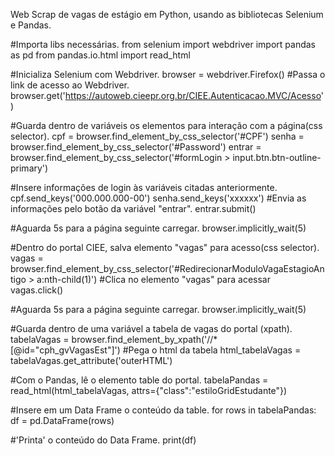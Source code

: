 Web Scrap de vagas de estágio em Python, usando as bibliotecas Selenium e Pandas.

#Importa libs necessárias.
from selenium import webdriver
import pandas as pd
from pandas.io.html import  read_html

#Inicializa Selenium com Webdriver.
browser = webdriver.Firefox()
#Passa o link de acesso ao Webdriver.
browser.get('https://autoweb.cieepr.org.br/CIEE.Autenticacao.MVC/Acesso')

#Guarda dentro de variáveis os elementos para interação com a página(css selector).
cpf = browser.find_element_by_css_selector('#CPF')
senha = browser.find_element_by_css_selector('#Password')
entrar = browser.find_element_by_css_selector('#formLogin > input.btn.btn-outline-primary')

#Insere informações de login às variáveis citadas anteriormente.
cpf.send_keys('000.000.000-00')
senha.send_keys('xxxxxx')
#Envia as informações pelo botão da variável "entrar".
entrar.submit()

#Aguarda 5s para a página seguinte carregar.
browser.implicitly_wait(5)

#Dentro do portal CIEE, salva elemento "vagas" para acesso(css selector).
vagas = browser.find_element_by_css_selector('#RedirecionarModuloVagaEstagioAntigo > a:nth-child(1)')
#Clica no elemento "vagas" para acessar
vagas.click()

#Aguarda 5s para a página seguinte carregar.
browser.implicitly_wait(5)

#Guarda dentro de uma variável a tabela de vagas do portal (xpath).
tabelaVagas = browser.find_element_by_xpath('//*[@id="cph_gvVagasEst"]')
#Pega o html da tabela
html_tabelaVagas = tabelaVagas.get_attribute('outerHTML')

#Com o Pandas, lê o elemento table do portal.
tabelaPandas = read_html(html_tabelaVagas, attrs={"class":"estiloGridEstudante"})

#Insere em um Data Frame o conteúdo da table.
for rows in tabelaPandas:
    df = pd.DataFrame(rows)

#'Printa' o conteúdo do Data Frame.
print(df)
